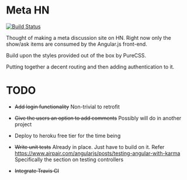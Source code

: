 # Meta HN

[![Build Status](https://travis-ci.org/ahsanbagwan/askhn.png)](https://travis-ci.org/ahsanbagwan/askhn)

Thought of making a meta discussion site on HN. Right now only the show/ask items are consumed by the Angular.js front-end.

Build upon the styles provided out of the box by PureCSS.

Putting together a decent routing and then adding authentication to it.

# TODO

* ~~Add login functionality~~ Non-trivial to retrofit

* ~~Give the users an option to add comments~~ Possibly will do in another project

* Deploy to heroku free tier for the time being

* ~~Write unit tests~~ Already in place. Just have to build on it. Refer https://www.airpair.com/angularjs/posts/testing-angular-with-karma Specifically the section on testing controllers

* ~~Integrate Travis CI~~

